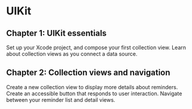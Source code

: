 # UIKit

## Chapter 1: UIKit essentials
 Set up your Xcode project, and compose your first collection view. Learn about collection views as you connect a data source.

## Chapter 2: Collection views and navigation
 Create a new collection view to display more details about reminders. Create an accessible button that responds to user interaction. Navigate between your reminder list and detail views.
